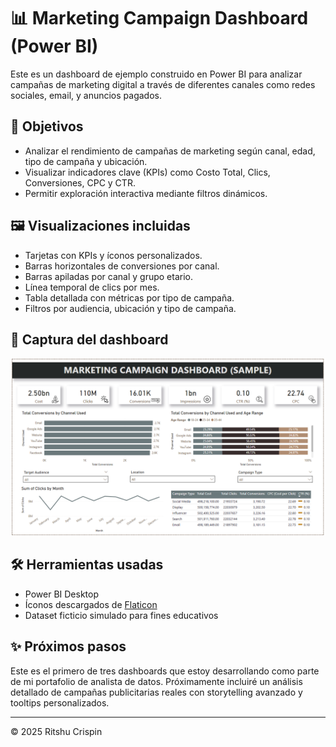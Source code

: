 # 📊 Marketing Campaign Dashboard (Power BI)

Este es un dashboard de ejemplo construido en Power BI para analizar campañas de marketing digital a través de diferentes canales como redes sociales, email, y anuncios pagados.

## 🧩 Objetivos

- Analizar el rendimiento de campañas de marketing según canal, edad, tipo de campaña y ubicación.
- Visualizar indicadores clave (KPIs) como Costo Total, Clics, Conversiones, CPC y CTR.
- Permitir exploración interactiva mediante filtros dinámicos.

## 🖼️ Visualizaciones incluidas

- Tarjetas con KPIs y íconos personalizados.
- Barras horizontales de conversiones por canal.
- Barras apiladas por canal y grupo etario.
- Línea temporal de clics por mes.
- Tabla detallada con métricas por tipo de campaña.
- Filtros por audiencia, ubicación y tipo de campaña.

## 📎 Captura del dashboard

![Dashboard Preview](./marketingcampaigns.png)

## 🛠️ Herramientas usadas

- Power BI Desktop
- Íconos descargados de [Flaticon](https://www.flaticon.com/)
- Dataset ficticio simulado para fines educativos

## ✨ Próximos pasos

Este es el primero de tres dashboards que estoy desarrollando como parte de mi portafolio de analista de datos. Próximamente incluiré un análisis detallado de campañas publicitarias reales con storytelling avanzado y tooltips personalizados.

---

© 2025 Ritshu Crispin
